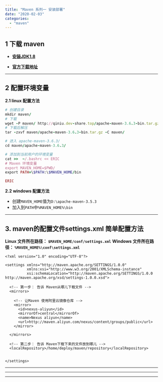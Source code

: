 ```yaml
---
title: "Maven 系列一 安装部署"
date: "2020-02-03"
categories: 
  - "maven"
---
```


## 1 下载 maven

- **[安装JDK1.8](http://www.dev-share.top/2018/03/15/centos7-%e5%ae%89%e8%a3%85jdk1-8/ "安装JDK1.8")**
    
- **[官方下载地址](https://archive.apache.org/dist/maven/maven-3/?C=M;O=D "官方下载地址")**
    

* * *

## 2 配置环境变量

**2.1 linux 配置方法**

```ruby
# 创建目录
mkdir maven/
# 下载
wget -P maven/ http://qiniu.dev-share.top/apache-maven-3.6.3-bin.tar.gz
# 下载后解压
tar -zxvf maven/apache-maven-3.6.3-bin.tar.gz -C maven/

# 进入 apache-maven-3.6.3/
cd maven/apache-maven-3.6.3/

# 添加到当前用户的环境变量
cat >>  ~/.bashrc << ERIC
# Maven 环境变量
export MAVEN_HOME=$PWD/
export PATH=\$PATH:\$MAVEN_HOME/bin

ERIC

```

**2.2 windows 配置方法**

- 创建`MAVEN_HOME`值为`D:\apache-maven-3.5.3`
- 加入到`PATH`中`%MAVEN_HOME%\bin`

* * *

## 3\. maven的配置文件settings.xml 简单配置方法

**Linux 文件所在路径： `$MAVEN_HOME/conf/settings.xml`** **Windows 文件所在路径： `%MAVEN_HOME%\conf\settings.xml`**

```markup
<?xml version="1.0" encoding="UTF-8"?>

<settings xmlns="http://maven.apache.org/SETTINGS/1.0.0"
          xmlns:xsi="http://www.w3.org/2001/XMLSchema-instance"
          xsi:schemaLocation="http://maven.apache.org/SETTINGS/1.0.0 http://maven.apache.org/xsd/settings-1.0.0.xsd">

  <!-- 第一步： 告诉 Maven从哪儿下载文件 -->
  <mirrors>

    <!-- 让Maven 使用阿里云镜像仓库 -->
    <mirror>
      <id>nexus-aliyun</id>
      <mirrorOf>central</mirrorOf>
      <name>Nexus aliyun</name>
      <url>http://maven.aliyun.com/nexus/content/groups/public</url>
    </mirror>

  </mirrors>

  <!-- 第二步： 告诉 Maven下载下来的文件放到哪儿 -->
  <localRepository>/home/deploy/maven/repository</localRepository>


</settings>

```

* * *

* * *

* * *
